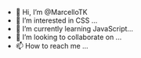 - 👋 Hi, I’m @MarcelloTK
- 👀 I’m interested in CSS ...
- 🌱 I’m currently learning JavaScript...
- 💞️ I’m looking to collaborate on ...
- 📫 How to reach me ...

<!---
MarcelloTK/MarcelloTK is a ✨ special ✨ repository because its `README.md` (this file) appears on your GitHub profile.
You can click the Preview link to take a look at your changes.
--->
